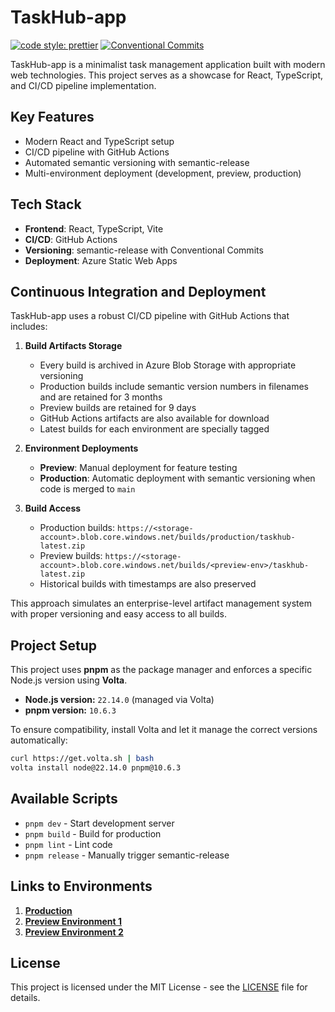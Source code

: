 # TaskHub-app

[![code style: prettier](https://img.shields.io/badge/code_style-prettier-ff69b4.svg)](https://github.com/prettier/prettier) [![Conventional Commits](https://img.shields.io/badge/Conventional%20Commits-1.0.0-yellow.svg)](https://conventionalcommits.org)

TaskHub-app is a minimalist task management application built with modern web technologies. This project serves as a showcase for React, TypeScript, and CI/CD pipeline implementation.

## Key Features

- Modern React and TypeScript setup
- CI/CD pipeline with GitHub Actions
- Automated semantic versioning with semantic-release
- Multi-environment deployment (development, preview, production)

## Tech Stack

- **Frontend**: React, TypeScript, Vite
- **CI/CD**: GitHub Actions
- **Versioning**: semantic-release with Conventional Commits
- **Deployment**: Azure Static Web Apps

## Continuous Integration and Deployment

TaskHub-app uses a robust CI/CD pipeline with GitHub Actions that includes:

1. **Build Artifacts Storage**

   - Every build is archived in Azure Blob Storage with appropriate versioning
   - Production builds include semantic version numbers in filenames and are retained for 3 months
   - Preview builds are retained for 9 days
   - GitHub Actions artifacts are also available for download
   - Latest builds for each environment are specially tagged

2. **Environment Deployments**

   - **Preview**: Manual deployment for feature testing
   - **Production**: Automatic deployment with semantic versioning when code is merged to `main`

3. **Build Access**
   - Production builds: `https://<storage-account>.blob.core.windows.net/builds/production/taskhub-latest.zip`
   - Preview builds: `https://<storage-account>.blob.core.windows.net/builds/<preview-env>/taskhub-latest.zip`
   - Historical builds with timestamps are also preserved

This approach simulates an enterprise-level artifact management system with proper versioning and easy access to all builds.

## Project Setup

This project uses **pnpm** as the package manager and enforces a specific Node.js version using **Volta**.

- **Node.js version:** `22.14.0` (managed via Volta)
- **pnpm version:** `10.6.3`

To ensure compatibility, install Volta and let it manage the correct versions automatically:

```sh
curl https://get.volta.sh | bash
volta install node@22.14.0 pnpm@10.6.3
```

## Available Scripts

- `pnpm dev` - Start development server
- `pnpm build` - Build for production
- `pnpm lint` - Lint code
- `pnpm release` - Manually trigger semantic-release

## Links to Environments

1. **[Production](https://witty-mushroom-0ba06a800.6.azurestaticapps.net)**
2. **[Preview Environment 1](https://polite-cliff-035266300-preview1.eastasia.6.azurestaticapps.net)**
3. **[Preview Environment 2](https://polite-cliff-035266300-preview2.eastasia.6.azurestaticapps.net)**

## License

This project is licensed under the MIT License - see the [LICENSE](./LICENSE) file for details.
